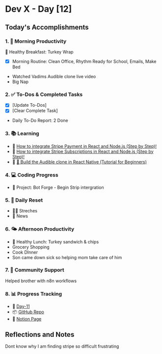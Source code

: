 # Dev X - Day [12]

## Today's Accomplishments

### 1. 🌅 Morning Productivity

🍳 Healthy Breakfast: Turkey Wrap

- [x] Morning Routine: Clean Office, Rhythm Ready for School, Emails, Make Bed
- Watched Vadims Audible clone live video
- Big Nap

### 2. ✅ To-Dos & Completed Tasks

- [X] [Update To-Dos]
- [X] [Clear Complete Task]
- Daily To-Do Report: 2 Done

### 3. 📚 Learning

- 🔗 [How to integrate Stripe Payment in React and Node.js (Step by Step)!](https://www.youtube.com/watch?v=3OOHC_UzrKA)
- 🔗 [How to integrate Stripe Subscriptions in React and Node.js (Step by Step)!](https://www.youtube.com/watch?v=tqt9Vo7CXWM)
- 🔗 [🔴 Build the Audible clone in React Native (Tutorial for Beginners)](https://www.youtube.com/watch?v=j0zZDgQPYIM)

### 4. 💻 Coding Progress

- 🦺 Project: Bot Forge - Begin Strip intergration

### 5. 🔄 Daily Reset

- 🏋️‍♂️ Streches
- 🧘 News

### 6. 🌤️ Afternoon Productivity

- 🍱 Healthy Lunch: Turkey sandwich & chips
- Grocery Shopping
- Cook DInner
- Son came down sick so helping mom take care of him

### 7. 🤝 Community Support

Helped brother with n8n workflows

### 8. 📊 Progress Tracking

- 🏫 [Day-11](https://www.skool.com/universityofcode/dev-x-day-11)
- 📦 [GitHub Repo](https://github.com/Digitl-Alchemyst/Dev-X/tree/main/Week-2/Day-11)
- 📄 [Notion Page](https://liberating-galley-48d.notion.site/Dev-X-Developer-Lifestyle-Challenge-1c0cf2b3a53980298450e1f07d6d9892?pvs=4)

## Reflections and Notes

Dont know why I am finding stripe so difficult frustrating
